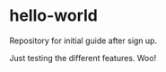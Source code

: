 # hello-world
Repository for initial guide after sign up.

Just testing the different features. Woo!
